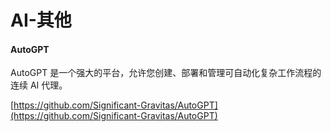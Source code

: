 # AI-其他

#### AutoGPT
AutoGPT 是一个强大的平台，允许您创建、部署和管理可自动化复杂工作流程的连续 AI 代理。

[https://github.com/Significant-Gravitas/AutoGPT](https://github.com/Significant-Gravitas/AutoGPT)